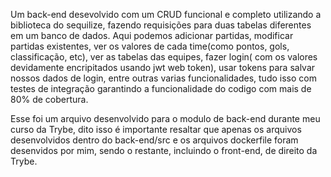 Um back-end desevolvido com um CRUD funcional e completo utilizando a biblioteca do sequilize, fazendo requisições para duas tabelas diferentes em um banco de dados.
Aqui podemos adicionar partidas, modificar partidas existentes, ver os valores de cada time(como pontos, gols, classificação, etc), ver as tabelas das equipes, fazer login( com os valores devidamente encripitados usando jwt web token), usar tokens para salvar nossos dados de login, entre outras varias funcionalidades, tudo isso com testes de integração garantindo a funcionalidade do codigo com mais de 80% de cobertura.

Esse foi um arquivo desenvolvido para o modulo de back-end durante meu curso da Trybe, dito isso é importante resaltar que apenas os arquivos desenvolvidos dentro do back-end/src e os arquivos dockerfile foram desenvidos por mim, sendo o restante, incluindo o front-end, de direito da Trybe.
